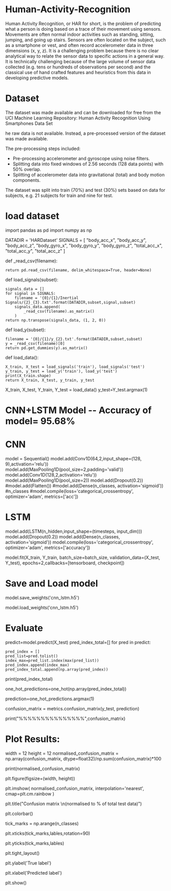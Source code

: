 # Human-Activity-Recognition
Human Activity Recognition, or HAR for short, is the problem of predicting what a person is doing based on a trace of their movement using sensors.
Movements are often normal indoor activities such as standing, sitting, jumping, and going up stairs.
Sensors are often located on the subject, such as a smartphone or vest, and often record accelerometer data in three dimensions (x, y, z).
It is a challenging problem because there is no clear analytical way to relate the sensor data to specific actions in a general way. It is technically challenging because of the large volume of sensor data collected (e.g. tens or hundreds of observations per second) and the classical use of hand crafted features and heuristics from this data in developing predictive models.

# Dataset
The dataset was made available and can be downloaded for free from the UCI Machine Learning Repository:
 Human Activity Recognition Using Smartphones Data Set
 
 he raw data is not available. Instead, a pre-processed version of the dataset was made available.

The pre-processing steps included:
<ul>
  <li>Pre-processing accelerometer and gyroscope using noise filters.</li>
  <li>Splitting data into fixed windows of 2.56 seconds (128 data points) with 50% overlap.</li>
  <li>Splitting of accelerometer data into gravitational (total) and body motion components.</li></ul>
  
  The dataset was split into train (70%) and test (30%) sets based on data for subjects, e.g. 21 subjects for train and nine for test.
  # load dataset
import pandas as pd
import numpy as np

DATADIR = 'HARDataset'
SIGNALS = [
    "body_acc_x",
    "body_acc_y",
    "body_acc_z",
    "body_gyro_x",
    "body_gyro_y",
    "body_gyro_z",
    "total_acc_x",
    "total_acc_y",
    "total_acc_z"
]

def _read_csv(filename):

    return pd.read_csv(filename, delim_whitespace=True, header=None)

def load_signals(subset):

    signals_data = []
    for signal in SIGNALS:
        filename = '{0}/{1}/Inertial Signals/{2}_{3}.txt'.format(DATADIR,subset,signal,subset)
        signals_data.append(
            _read_csv(filename).as_matrix()
        )
    return np.transpose(signals_data, (1, 2, 0))

def load_y(subset):
    
    filename = '{0}/{1}/y_{2}.txt'.format(DATADIR,subset,subset)
    y = _read_csv(filename)[0]
    return pd.get_dummies(y).as_matrix()


def load_data():
    
    X_train, X_test = load_signals('train'), load_signals('test')
    y_train, y_test = load_y('train'), load_y('test')
    print(X_train.shape)
    return X_train, X_test, y_train, y_test

X_train, X_test, Y_train, Y_test = load_data()
y_test=Y_test.argmax(1)

# CNN+LSTM Model  -- Accuracy of model= 95.68%
# CNN
model = Sequential()
model.add(Conv1D(64,2,input_shape=(128, 9),activation='relu'))
model.add(MaxPooling1D(pool_size=2,padding='valid'))
model.add(Conv1D(128,2,activation='relu'))
model.add(MaxPooling1D(pool_size=2))
model.add(Dropout(0.2))
#model.add(Flatten())
#model.add(Dense(n_classes, activation='sigmoid')) #n_classes
#model.compile(loss='categorical_crossentropy', optimizer='adam', metrics=['acc'])

# LSTM
model.add(LSTM(n_hidden,input_shape=(timesteps, input_dim)))
model.add(Dropout(0.2))
model.add(Dense(n_classes, activation='sigmoid'))
model.compile(loss='categorical_crossentropy',
              optimizer='adam',
              metrics=['accuracy'])

model.fit(X_train,
          Y_train,
          batch_size=batch_size,
          validation_data=(X_test, Y_test),
          epochs=2,callbacks=[tensorboard, checkpoint])
          
# Save and Load model
model.save_weights('cnn_lstm.h5')

model.load_weights('cnn_lstm.h5')

# Evaluate
predict=model.predict(X_test)
pred_index_total=[]
for pred in predict:

    pred_index = []
    pred_list=pred.tolist()
    index_max=pred_list.index(max(pred_list))
    pred_index.append(index_max)
    pred_index_total.append(np.array(pred_index))
    
print(pred_index_total)

one_hot_predictions=one_hot(np.array(pred_index_total))

prediction=one_hot_predictions.argmax(1)

confusion_matrix = metrics.confusion_matrix(y_test, prediction)

print("%%%%%%%%%%%%%%%",confusion_matrix)

# Plot Results:
width = 12
height = 12
normalised_confusion_matrix = np.array(confusion_matrix, dtype=float32)/np.sum(confusion_matrix)*100

print(normalised_confusion_matrix)

plt.figure(figsize=(width, height))

plt.imshow(
    normalised_confusion_matrix,
    interpolation='nearest',
    cmap=plt.cm.rainbow
)

plt.title("Confusion matrix \n(normalised to % of total test data)")

plt.colorbar()

tick_marks = np.arange(n_classes)

plt.xticks(tick_marks,lables,rotation=90)

plt.yticks(tick_marks,lables)

plt.tight_layout()

plt.ylabel('True label')

plt.xlabel('Predicted label')

plt.show()


  
